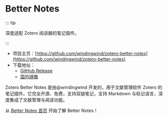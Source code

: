 # Better Notes

::: tip

深度适配 Zotero 阅读器的笔记插件。

:::

- 项目主页：[https://github.com/windingwind/zotero-better-notes](https://github.com/windingwind/zotero-better-notes)
- 下载地址：
  - [GitHub Release](https://github.com/windingwind/zotero-better-notes)
  - [国内镜像](https://zotero-chinese.com/plugins/)

Zotero Better Notes 是由@windingwind 开发的，用于文献管理软件 Zotero 的笔记插件。它完全开源、免费，支持双链笔记，支持 Markdown 与标记语言，深度集成了文献管理与阅读功能。

从 [Better Notes 首页](https://github.com/windingwind/zotero-better-notes) 开始了解 Better Notes！
